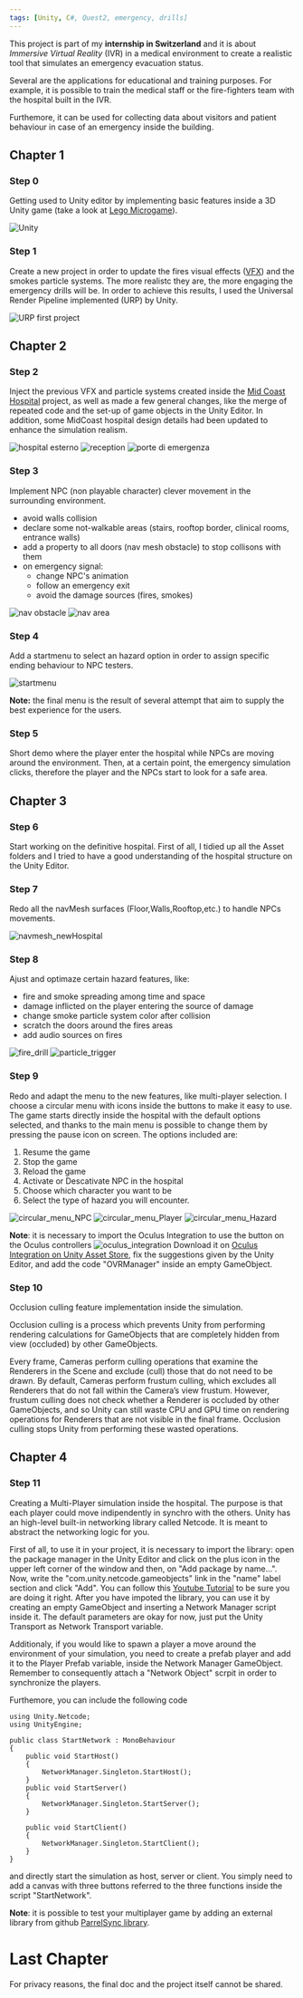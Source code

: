 ```yaml
---
tags: [Unity, C#, Quest2, emergency, drills]
---
```


This project is part of my **internship in Switzerland** and it is about _Immersive Virtual Reality_ (IVR) in a medical environment to create a realistic tool that simulates an emergency evacuation status.

Several are the applications for educational and training purposes. For example, it is possible to train the medical staff or the fire\-fighters team with the hospital built in the IVR.

Furthemore, it can be used for collecting data about visitors and patient behaviour in case of an emergency inside the building.

## Chapter 1

### Step 0

Getting used to Unity editor by implementing basic features inside a 3D Unity game (take a look at [Lego Microgame](https://learn.unity.com/project/lego-template)).

![Unity](/assets/img/unity.png)

### Step 1

Create a new project in order to update the fires visual effects ([VFX](https://unity.com/visual-effect-graph)) and the smokes particle systems. The more realistc they are, the more engaging the emergency drills will be. In order to achieve this results, I used the Universal Render Pipeline implemented (URP) by Unity.

![URP first project](/assets/img/test_URP_fire_flood.png)

## Chapter 2

### Step 2

Inject the previous VFX and particle systems created inside the [Mid Coast Hospital](https://www.midcoasthealth.com/) project, as well as made a few general changes, like the merge of repeated code and the set\-up of game objects in the Unity Editor.
In addition, some MidCoast hospital design details had been updated to enhance the simulation realism.

![hospital esterno](/assets/img/mid-coast-hospital.png)
![reception](/assets/img/mid-coast-hospital-reception.png)
![porte di emergenza](/assets/img/mid-coast-hospital-porte-emergenza.png)

### Step 3

Implement NPC (non playable character) clever movement in the surrounding environment.

- avoid walls collision
- declare some not\-walkable areas (stairs, rooftop border, clinical rooms, entrance walls)
- add a property to all doors (nav mesh obstacle) to stop collisons with them
- on emergency signal:
  - change NPC's animation
  - follow an emergency exit
  - avoid the damage sources (fires, smokes)

![nav obstacle](/assets/img/mid-coast-hospital-nav-mesh-obstacle.png)
![nav area](/assets/img/mid-coast-hospital-navigation-area.png)

### Step 4

Add a startmenu to select an hazard option in order to assign specific ending behaviour to NPC testers.

![startmenu](/assets/img/main-menu.png)

**Note:** the final menu is the result of several attempt that aim to supply the best experience for the users.

### Step 5

Short demo where the player enter the hospital while NPCs are moving around the environment. Then, at a certain point, the emergency simulation clicks, therefore the player and the NPCs start to look for a safe area.

## Chapter 3

### Step 6

Start working on the definitive hospital. First of all, I tidied up all the Asset folders and I tried to have a good understanding of the hospital structure on the Unity Editor.

### Step 7

Redo all the navMesh surfaces (Floor,Walls,Rooftop,etc.) to handle NPCs movements.

![navmesh_newHospital](/assets/img/navmesh_hospital.png)

### Step 8

Ajust and optimaze certain hazard features, like:

- fire and smoke spreading among time and space
- damage inflicted on the player entering the source of damage
- change smoke particle system color after collision
- scratch the doors around the fires areas
- add audio sources on fires

![fire_drill](/assets/img/Unity-IVR-emergency-drills/hospital-fire-drill.png)
![particle_trigger](/assets/img/Unity-IVR-emergency-drills/particle_system_trigger1.png)

### Step 9

Redo and adapt the menu to the new features, like multi\-player selection. I choose a circular menu with icons inside the buttons to make it easy to use. The game starts directly inside the hospital with the default options selected, and thanks to the main menu is possible to change them by pressing the pause icon on screen. The options included are:

1. Resume the game
2. Stop the game
3. Reload the game
4. Activate or Descativate NPC in the hospital
5. Choose which character you want to be
6. Select the type of hazard you will encounter.

![circular_menu_NPC](/assets/img/Unity-IVR-emergency-drills/hospital-circular-menu.png)
![circular_menu_Player](/assets/img/Unity-IVR-emergency-drills/hospital-circular-menu1.png)
![circular_menu_Hazard](/assets/img/Unity-IVR-emergency-drills/hospital-circular-menu2.png)

**Note**: it is necessary to import the Oculus Integration to use the button on the Oculus controllers
![oculus_integration](/assets/img/Unity-IVR-emergency-drills/oculus-integration-package.png)
Download it on [Oculus Integration on Unity Asset Store](https://assetstore.unity.com/packages/tools/integration/oculus-integration-82022), fix the suggestions given by the Unity Editor, and add the code "OVRManager" inside an empty GameObject.

### Step 10

Occlusion culling feature implementation inside the simulation.

Occlusion culling is a process which prevents Unity from performing rendering calculations for GameObjects that are completely hidden from view (occluded) by other GameObjects.

Every frame, Cameras perform culling operations that examine the Renderers in the Scene
and exclude (cull) those that do not need to be drawn. By default, Cameras perform frustum culling, which excludes all Renderers that do not fall within the Camera’s view frustum. However, frustum culling does not check whether a Renderer is occluded by other GameObjects, and so Unity can still waste CPU and GPU time on rendering operations for Renderers that are not visible in the final frame. Occlusion culling stops Unity from performing these wasted operations.


## Chapter 4

### Step 11

Creating a Multi-Player simulation inside the hospital. The purpose is that each player could move indipendently in synchro with the others.
Unity has an high-level built-in networking library called Netcode. It is meant to abstract the networking logic for you.

First of all, to use it in your project, it is necessary to import the library: open the package manager in the Unity Editor and click on the plus icon in the upper left corner of the window and then, on "Add package by name...". Now, write the "com.unity.netcode.gameobjects" link in the "name" label section and click "Add".
You can follow this [Youtube Tutorial](https://www.youtube.com/watch?v=swIM2z6Foxk) to be sure you are doing it right.
After you have impoted the library, you can use it by creating an empty GameObject and inserting a Network Manager script inside it. The default parameters are okay for now, just put the Unity Transport as Network Transport variable.

Additionaly, if you would like to spawn a player a move around the environment of your simulation, you need to create a prefab player and add it to the Player Prefab variable, inside the Network Manager GameObject. Remember to consequently attach a "Network Object" scrpit in order to synchronize the players.

Furthemore, you can include the following code

```
using Unity.Netcode;
using UnityEngine;

public class StartNetwork : MonoBehaviour
{
    public void StartHost()
    {
        NetworkManager.Singleton.StartHost();
    }
    public void StartServer()
    {
        NetworkManager.Singleton.StartServer();
    }

    public void StartClient()
    {
        NetworkManager.Singleton.StartClient();
    }
}
```

and directly start the simulation as host, server or client. You simply need to add a canvas with three buttons referred to the three functions inside the script "StartNetwork".

**Note**: it is possible to test your multiplayer game by adding an external library from github [ParrelSync library](https://github.com/VeriorPies/ParrelSync).


# Last Chapter
For privacy reasons, the final doc and the project itself cannot be shared.
